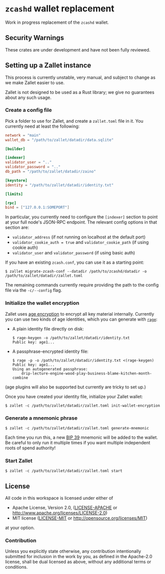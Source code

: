 # `zcashd` wallet replacement

Work in progress replacement of the `zcashd` wallet.

## Security Warnings

These crates are under development and have not been fully reviewed.

## Setting up a Zallet instance

This process is currently unstable, very manual, and subject to change as we
make Zallet easier to use.

Zallet is not designed to be used as a Rust library; we give no guarantees about
any such usage.

### Create a config file

Pick a folder to use for Zallet, and create a `zallet.toml` file in it. You
currently need at least the following:

```toml
network = "main"
wallet_db = "/path/to/zallet/datadir/data.sqlite"

[builder]

[indexer]
validator_user = ".."
validator_password = ".."
db_path = "/path/to/zallet/datadir/zaino"

[keystore]
identity = "/path/to/zallet/datadir/identity.txt"

[limits]

[rpc]
bind = ["127.0.0.1:SOMEPORT"]
```

In particular, you currently need to configure the `[indexer]` section to point
at your full node's JSON-RPC endpoint. The relevant config options in that
section are:
- `validator_address` (if not running on localhost at the default port)
- `validator_cookie_auth = true` and `validator_cookie_path` (if using cookie
  auth)
- `validator_user` and `validator_password` (if using basic auth)

If you have an existing `zcash.conf`, you can use it as a starting point:
```
$ zallet migrate-zcash-conf --datadir /path/to/zcashd/datadir -o /path/to/zallet/datadir/zallet.toml
```

The remaining commands currently require providing the path to the config file
via the `-c/--config` flag.

### Initialize the wallet encryption

Zallet uses [age encryption](https://age-encryption.org/) to encrypt all key
material internally. Currently you can use two kinds of age identities, which
you can generate with [`rage`](https://github.com/str4d/rage):

- A plain identity file directly on disk:
  ```
  $ rage-keygen -o /path/to/zallet/datadir/identity.txt
  Public key: age1...
  ```

- A passphrase-encrypted identity file:
  ```
  $ rage -p -o /path/to/zallet/datadir/identity.txt <(rage-keygen)
  Public key: age1...
  Using an autogenerated passphrase:
      drip-lecture-engine-wood-play-business-blame-kitchen-month-combine
  ```

(age plugins will also be supported but currently are tricky to set up.)

Once you have created your identity file, initialize your Zallet wallet:
```
$ zallet -c /path/to/zallet/datadir/zallet.toml init-wallet-encryption
```

### Generate a mnemonic phrase

```
$ zallet -c /path/to/zallet/datadir/zallet.toml generate-mnemonic
```

Each time you run this, a new [BIP 39](https://github.com/bitcoin/bips/blob/master/bip-0039.mediawiki)
mnemonic will be added to the wallet. Be careful to only run it multiple times
if you want multiple independent roots of spend authority!

### Start Zallet

```
$ zallet -c /path/to/zallet/datadir/zallet.toml start
```

## License

All code in this workspace is licensed under either of

 * Apache License, Version 2.0, ([LICENSE-APACHE](LICENSE-APACHE) or http://www.apache.org/licenses/LICENSE-2.0)
 * MIT license ([LICENSE-MIT](LICENSE-MIT) or http://opensource.org/licenses/MIT)

at your option.

### Contribution

Unless you explicitly state otherwise, any contribution intentionally submitted
for inclusion in the work by you, as defined in the Apache-2.0 license, shall
be dual licensed as above, without any additional terms or conditions.
